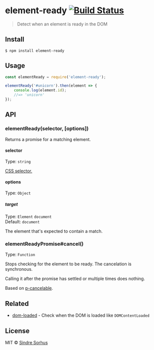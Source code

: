 # element-ready [![Build Status](https://travis-ci.org/sindresorhus/element-ready.svg?branch=master)](https://travis-ci.org/sindresorhus/element-ready)

> Detect when an element is ready in the DOM


## Install

```
$ npm install element-ready
```


## Usage

```js
const elementReady = require('element-ready');

elementReady('#unicorn').then(element => {
	console.log(element.id);
	//=> 'unicorn'
});
```


## API

### elementReady(selector, [options])

Returns a promise for a matching element.

#### selector

Type: `string`

[CSS selector.](https://developer.mozilla.org/en-US/docs/Web/Guide/CSS/Getting_Started/Selectors)

#### options

Type: `Object`

##### target

Type: `Element` `document`<br>
Default: `document`

The element that's expected to contain a match.

### elementReadyPromise#cancel()

Type: `Function`

Stops checking for the element to be ready. The cancelation is synchronous.

Calling it after the promise has settled or multiple times does nothing.

Based on [p-cancelable](https://github.com/sindresorhus/p-cancelable).


## Related

- [dom-loaded](https://github.com/sindresorhus/dom-loaded) - Check when the DOM is loaded like `DOMContentLoaded`


## License

MIT © [Sindre Sorhus](https://sindresorhus.com)
